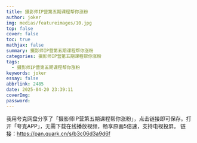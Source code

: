 ```yaml
---
title: 摄影师IP营第五期课程帮你涨粉
author: joker
img: medias/featureimages/10.jpg
top: false
cover: false
toc: true
mathjax: false
summary: 摄影师IP营第五期课程帮你涨粉
categories: 摄影师IP营第五期课程帮你涨粉
tags:
  - 摄影师IP营第五期课程帮你涨粉
keywords: joker
essay: false
abbrlink: 2485
date: 2025-04-20 23:39:11
coverImg:
password:
---
```


我用夸克网盘分享了「摄影师IP营第五期课程帮你涨粉」，点击链接即可保存。打开「夸克APP」，无需下载在线播放视频，畅享原画5倍速，支持电视投屏。
链接：https://pan.quark.cn/s/b3c06d3a9d6f
